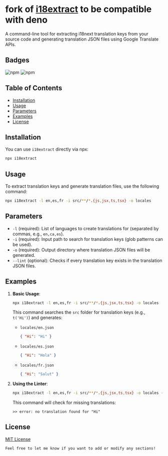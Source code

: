 # fork of [i18extract](https://github.com/AliReza99/i18extract) to be compatible with deno

A command-line tool for extracting i18next translation keys from your source code and generating translation JSON files using Google Translate APIs.

## Badges

![npm](https://img.shields.io/npm/v/i18extract) ![npm](https://img.shields.io/npm/dt/i18extract)

## Table of Contents

- [Installation](#installation)
- [Usage](#usage)
- [Parameters](#parameters)
- [Examples](#examples)
- [License](#license)

## Installation

You can use `i18extract` directly via npx:

```bash
npx i18extract
```

## Usage

To extract translation keys and generate translation files, use the following command:

```bash
npx i18extract -l en,es,fr -i src/**/*.{js,jsx,ts,tsx} -o locales
```

## Parameters

- `-l` (required): List of languages to create translations for (separated by commas, e.g., `en,ca,es`).
- `-i` (required): Input path to search for translation keys (glob patterns can be used).
- `-o` (required): Output directory where translation JSON files will be generated.
- `--lint` (optional): Checks if every translation key exists in the translation JSON files.

## Examples

1. **Basic Usage**:

   ```bash
   npx i18extract -l en,es,fr -i src/**/*.{js,jsx,ts,tsx} -o locales
   ```

   This command searches the `src` folder for translation keys (e.g., `t('Hi')`) and generates:

   - `locales/en.json`
     ```json
     { "Hi": "Hi" }
     ```
   - `locales/es.json`
     ```json
     { "Hi": "Hola" }
     ```
   - `locales/fr.json`
     ```json
     { "Hi": "Salut" }
     ```

2. **Using the Linter**:
   ```bash
   npx i18extract -l en,es,fr -i src/**/*.{js,jsx,ts,tsx} -o locales --lint
   ```
   This command will check for missing translations:
   ```
   >> error: no translation found for "Hi"
   ```

## License

[MIT License](LICENSE)

```
Feel free to let me know if you want to add or modify any sections!
```
